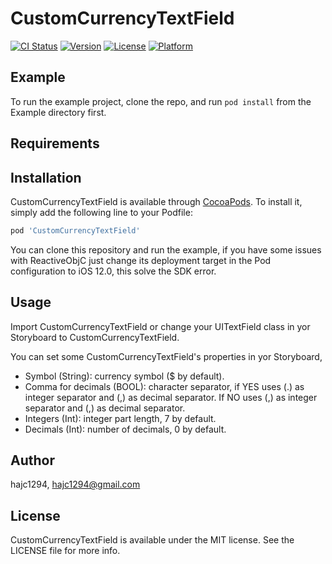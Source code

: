 # CustomCurrencyTextField

[![CI Status](https://img.shields.io/travis/hajc1294/CustomCurrencyTextField.svg?style=flat)](https://travis-ci.org/hajc1294/CustomCurrencyTextField)
[![Version](https://img.shields.io/cocoapods/v/CustomCurrencyTextField.svg?style=flat)](https://cocoapods.org/pods/CustomCurrencyTextField)
[![License](https://img.shields.io/cocoapods/l/CustomCurrencyTextField.svg?style=flat)](https://cocoapods.org/pods/CustomCurrencyTextField)
[![Platform](https://img.shields.io/cocoapods/p/CustomCurrencyTextField.svg?style=flat)](https://cocoapods.org/pods/CustomCurrencyTextField)

## Example

To run the example project, clone the repo, and run `pod install` from the Example directory first.

## Requirements

## Installation

CustomCurrencyTextField is available through [CocoaPods](https://cocoapods.org). To install
it, simply add the following line to your Podfile:

```ruby
pod 'CustomCurrencyTextField'
```

You can clone this repository and run the example, if you have some issues with ReactiveObjC just change its deployment target in the Pod configuration to iOS 12.0, this
solve the SDK error.

## Usage

Import CustomCurrencyTextField or change your UITextField class in yor Storyboard to CustomCurrencyTextField.

You can set some CustomCurrencyTextField's properties in yor Storyboard, 

- Symbol (String): currency symbol ($ by default).
- Comma for decimals (BOOL): character separator, if YES uses (.) as integer separator and (,) as decimal separator. If NO uses (,) as integer separator and (,) as decimal separator.
- Integers (Int): integer part length, 7 by default.
- Decimals (Int): number of decimals, 0 by default.

## Author

hajc1294, hajc1294@gmail.com

## License

CustomCurrencyTextField is available under the MIT license. See the LICENSE file for more info.
